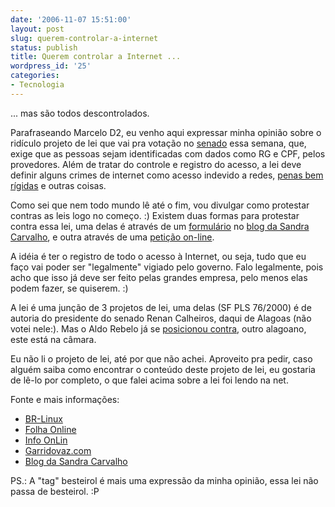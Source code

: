 ```yaml
---
date: '2006-11-07 15:51:00'
layout: post
slug: querem-controlar-a-internet
status: publish
title: Querem controlar a Internet ...
wordpress_id: '25'
categories:
- Tecnologia
---
```


... mas são todos descontrolados.

Parafraseando Marcelo D2, eu venho aqui expressar minha opinião sobre o ridículo projeto de lei que vai pra votação no [senado](http://www.senado.gov.br/)  essa semana, que, exige que as pessoas sejam identificadas com dados como RG e CPF, pelos provedores. Além de tratar do controle e registro do acesso, a lei deve definir alguns crimes de internet como acesso indevido a redes, [penas bem rígidas](http://www1.folha.uol.com.br/folha/informatica/ult124u20910.shtml) e outras coisas.

Como sei que nem todo mundo lê até o fim, vou divulgar como protestar contras as leis logo no começo. :) Existem duas formas para protestar contra essa lei, uma delas é através de um [formulário](http://info.abril.com.br/blog/sandra/form-20061106.htm) no [blog da Sandra Carvalho](http://info.abril.com.br/blog/sandra), e outra através de uma [petição on-line](http://www.gopetition.com/sign.php?petid=10069).

A idéia é ter o registro de todo o acesso à Internet, ou seja, tudo que eu faço vai poder ser "legalmente" vigiado pelo governo. Falo legalmente, pois acho que isso já deve ser feito pelas grandes empresa, pelo menos elas podem fazer, se quiserem. :)

A lei é uma junção de 3 projetos de lei, uma delas (SF PLS 76/2000) é de autoria do presidente do senado Renan Calheiros, daqui de Alagoas (não votei nele:). Mas o Aldo Rebelo já se [posicionou contra](http://info.abril.com.br/aberto/infonews/112006/07112006-13.shl), outro alagoano, este está na câmara.

Eu não li o projeto de lei, até por que não achei. Aproveito pra pedir, caso alguém saiba como encontrar o conteúdo deste projeto de lei, eu gostaria de lê-lo por completo, o que falei acima sobre a lei foi lendo na net.

Fonte e mais informações:

- [BR-Linux](http://br-linux.org/)
- [Folha Online](http://www1.folha.uol.com.br/)
- [Info OnLin](http://info.abril.com.br/)
- [Garridovaz.com](http://beta.blogger.com/;http://garridovaz.com)
- [Blog da Sandra Carvalho](http://info.abril.com.br/blog/sandra/)

PS.: A "tag" besteirol é mais uma expressão da minha opinião, essa lei não passa de besteirol. :P
